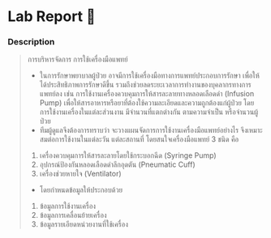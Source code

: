 # Lab Report :dna:
### Description
> การบริหารจัดการ การใช้เครื่องมือแพทย์
> + ในการรักษาพยาบาลผู้ป่วย อาจมีการใช้เครื่องมือทางการแพทย์ประกอบการรักษา เพื่อให้ได้ประสิทธิภาพการรักษาดีขึ้น รวมถึงช่วยลดระยะเวลาการทำงานของบุคลากรทางการแพทย์ลง เช่น การใช้งานเครื่องควบคุมการให้สารละลายทางหลอดเลือดดำ (Infusion  Pump) เพื่อให้สารอาหารหรือยาที่ต้องใช้ความละเอียดและความถูกต้องแก่ผู้ป่วย โดยการใช้งานเครื่องในแต่ละส่วนงาน มีจำนวนที่แตกต่างกัน ตามความจำเป็น หรือจำนวนผู้ป่วย 
> + ทีมผู้ดูแลจึงต้องการทราบว่า จะวางแผนจัดการการใช้งานเครื่องมือแพทย์อย่างไร จึงเหมาะสมต่อการใช้งานในแต่ละวัน แต่ละสถานที่ โดยสนใจเครื่องมือแพทย์ 3 ชนิด คือ
> 1. เครื่องควบคุมการให้สารละลายโดยใช้กระบอกฉีด (Syringe Pump)
> 2. อุปกรณ์ป้องกันหลอดเลือดดำลึกอุดตัน (Pneumatic Cuff)
> 3. เครื่องช่วยหายใจ (Ventilator)
> + โดยกำหนดข้อมูลให้ประกอบด้วย
> 1. ข้อมูลการใช้งานเครื่อง 
> 2. ข้อมูลการเคลื่อนย้ายเครื่อง
> 3. ข้อมูลรายเอียดหน่วยงานที่ใช้เครื่อง
